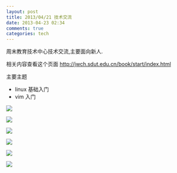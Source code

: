 ```yaml
---
layout: post
title: 2013/04/21 技术交流
date: 2013-04-23 02:34
comments: true
categories: tech
---
```


周末教育技术中心技术交流,主要面向新人. 

相关内容查看这个页面  http://jwch.sdut.edu.cn/book/start/index.html

主要主题

* linux 基础入门
* vim 入门


![](http://ww2.sinaimg.cn/large/708339f3tw1e3ygwolhumj218g0xcqb8.jpg)

![](http://ww2.sinaimg.cn/large/708339f3tw1e3ygwnxm7cj218g0xcqd8.jpg)

![](http://ww3.sinaimg.cn/large/708339f3tw1e3ygwn46qdj218g0xcalo.jpg)

![](http://ww4.sinaimg.cn/large/708339f3tw1e3ygwiv6qwj218g0xcqep.jpg)

![](http://ww4.sinaimg.cn/large/708339f3tw1e3ygwjvhygj218g0xc7ey.jpg)

![](http://ww1.sinaimg.cn/large/708339f3tw1e3ygwkiteij218g0xcah4.jpg)

